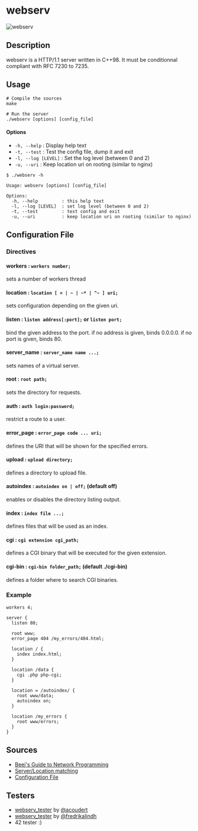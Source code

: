 # webserv

![webserv](https://i.imgur.com/7rVOORs.png)

## Description

webserv is a HTTP/1.1 server written in C++98. It must be conditionnal compliant with RFC 7230 to 7235.

## Usage

```shell
# Compile the sources
make
```
```shell
# Run the server
./webserv [options] [config_file]
```
#### Options
- ```-h, --help```  : Display help text
- ```-t, --test```  : Test the config file, dump it and exit
- ```-l, --log [LEVEL]```  : Set the log level (between 0 and 2)
- ```-u, --uri```  : Keep location uri on rooting (similar to nginx)

```
$ ./webserv -h

Usage: webserv [options] [config_file]

Options:
  -h, --help         : this help text
  -l, --log [LEVEL]  : set log level (between 0 and 2)
  -t, --test         : test config and exit
  -u, --uri          : keep location uri on rooting (similar to nginx)
```

## Configuration File

### Directives

#### workers : ```workers number;```

sets a number of workers thread

#### location : ```location [ = | ~ | ~* | ^~ ] uri;```

sets configuration depending on the given uri.

#### listen : ```listen address[:port];``` or ```listen port;```

bind the given address to the port. if no address is given, binds 0.0.0.0. if no port is given, binds 80.

#### server_name : ```server_name name ...;```

sets names of a virtual server.

#### root : ```root path;```

sets the directory for requests.

#### auth : ```auth login:password;```

restrict a route to a user.

#### error_page : ```error_page code ... uri;```

defines the URI that will be shown for the specified errors.

#### upload : ```upload directory;```

defines a directory to upload file.

#### autoindex : ```autoindex on | off;``` (default off)

enables or disables the directory listing output.

#### index : ```index file ...;```

defines files that will be used as an index.

#### cgi : ```cgi extension cgi_path;```

defines a CGI binary that will be executed for the given extension.

#### cgi-bin : ```cgi-bin folder_path;``` (default ./cgi-bin)

defines a folder where to search CGI binaries.

### Example

```
workers 4;

server {
  listen 80;

  root www;
  error_page 404 /my_errors/404.html;

  location / {
    index index.html;
  }
  
  location /data {
    cgi .php php-cgi;
  }

  location = /autoindex/ {
    root www/data;
    autoindex on;
  }
  
  location /my_errors {
    root www/errors;
  }
}
```

## Sources
- [Beej's Guide to Network Programming](http://beej.us/guide/bgnet/)
- [Server/Location matching](https://www.digitalocean.com/community/tutorials/understanding-nginx-server-and-location-block-selection-algorithms)
- [Configuration File](http://nginx.org/en/docs/dirindex.html)

## Testers
- [webserv_tester](https://github.com/acoudert/webserv_tester) by [@acoudert](https://github.com/acoudert)
- [webserv_tester](https://github.com/fredrikalindh/webserv_tester) by [@fredrikalindh](https://github.com/fredrikalindh)
- 42 tester :)

